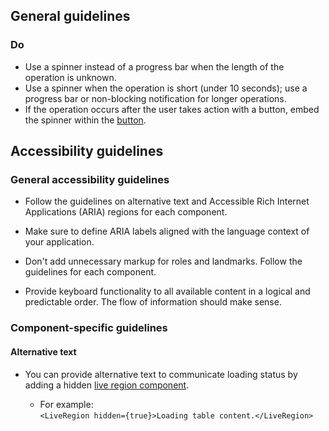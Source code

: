 ## General guidelines

### Do

  * Use a spinner instead of a progress bar when the length of the operation is unknown. 
  * Use a spinner when the operation is short (under 10 seconds); use a progress bar or non-blocking notification for longer operations. 
  * If the operation occurs after the user takes action with a button, embed the spinner within the [button](/components/button/). 



## Accessibility guidelines

### General accessibility guidelines

  * Follow the guidelines on alternative text and Accessible Rich Internet Applications (ARIA) regions for each component.

  * Make sure to define ARIA labels aligned with the language context of your application.

  * Don't add unnecessary markup for roles and landmarks. Follow the guidelines for each component.

  * Provide keyboard functionality to all available content in a logical and predictable order. The flow of information should make sense.




### Component-specific guidelines

#### Alternative text

  * You can provide alternative text to communicate loading status by adding a hidden [live region component](/components/live-region/).

    * For example:  
`<LiveRegion hidden={true}>Loading table content.</LiveRegion>`



